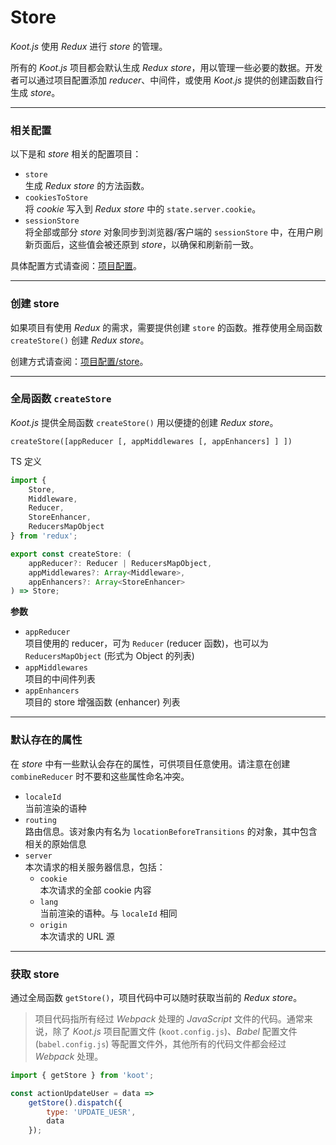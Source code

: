 # Store

_Koot.js_ 使用 _Redux_ 进行 _store_ 的管理。

所有的 _Koot.js_ 项目都会默认生成 _Redux store_，用以管理一些必要的数据。开发者可以通过项目配置添加 _reducer_、中间件，或使用 _Koot.js_ 提供的创建函数自行生成 _store_。

---

### 相关配置

以下是和 _store_ 相关的配置项目：

-   `store`
    <br>生成 _Redux store_ 的方法函数。
-   `cookiesToStore`
    <br>将 _cookie_ 写入到 _Redux store_ 中的 `state.server.cookie`。
-   `sessionStore`
    <br>将全部或部分 _store_ 对象同步到浏览器/客户端的 `sessionStore` 中，在用户刷新页面后，这些值会被还原到 _store_，以确保和刷新前一致。

具体配置方式请查阅：[项目配置](/config?id=store)。

---

### 创建 store

如果项目有使用 _Redux_ 的需求，需要提供创建 `store` 的函数。推荐使用全局函数 `createStore()` 创建 _Redux store_。

创建方式请查阅：[项目配置/store](/config?id=store)。

---

### 全局函数 `createStore`

_Koot.js_ 提供全局函数 `createStore()` 用以便捷的创建 _Redux store_。

`createStore([appReducer [, appMiddlewares [, appEnhancers] ] ])`

TS 定义

```typescript
import {
    Store,
    Middleware,
    Reducer,
    StoreEnhancer,
    ReducersMapObject
} from 'redux';

export const createStore: (
    appReducer?: Reducer | ReducersMapObject,
    appMiddlewares?: Array<Middleware>,
    appEnhancers?: Array<StoreEnhancer>
) => Store;
```

**参数**

-   `appReducer`
    <br>项目使用的 reducer，可为 `Reducer` (reducer 函数)，也可以为 `ReducersMapObject` (形式为 Object 的列表)
-   `appMiddlewares`
    <br>项目的中间件列表
-   `appEnhancers`
    <br>项目的 store 增强函数 (enhancer) 列表

---

### 默认存在的属性

在 _store_ 中有一些默认会存在的属性，可供项目任意使用。请注意在创建 `combineReducer` 时不要和这些属性命名冲突。

-   `localeId`
    <br>当前渲染的语种
-   `routing`
    <br>路由信息。该对象内有名为 `locationBeforeTransitions` 的对象，其中包含相关的原始信息
-   `server`
    <br>本次请求的相关服务器信息，包括：
    -   `cookie`
        <br>本次请求的全部 cookie 内容
    -   `lang`
        <br>当前渲染的语种。与 `localeId` 相同
    -   `origin`
        <br>本次请求的 URL 源

---

### 获取 store

通过全局函数 `getStore()`，项目代码中可以随时获取当前的 _Redux store_。

> 项目代码指所有经过 _Webpack_ 处理的 _JavaScript_ 文件的代码。通常来说，除了 _Koot.js_ 项目配置文件 (`koot.config.js`)、_Babel_ 配置文件 (`babel.config.js`) 等配置文件外，其他所有的代码文件都会经过 _Webpack_ 处理。

```javascript
import { getStore } from 'koot';

const actionUpdateUser = data =>
    getStore().dispatch({
        type: 'UPDATE_UESR',
        data
    });
```
